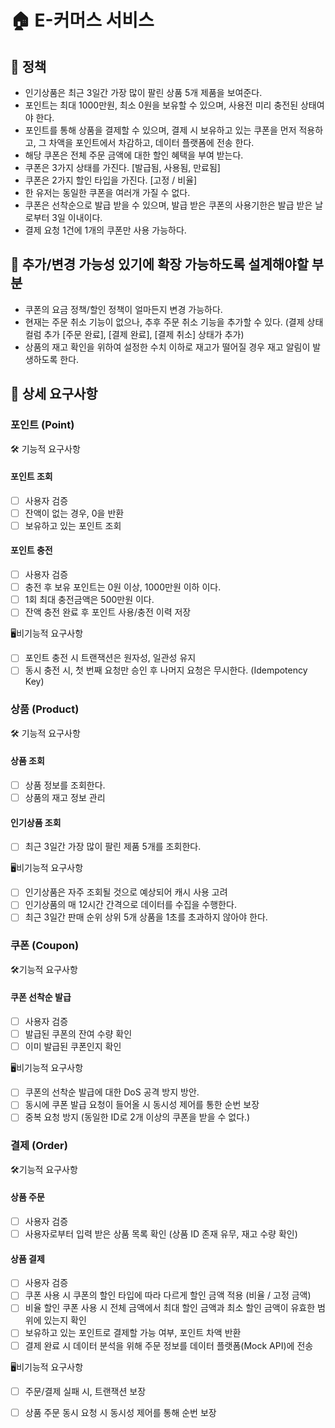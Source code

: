 # 🏠 E-커머스 서비스

## 🚨 정책
- 인기상품은 최근 3일간 가장 많이 팔린 상품 5개 제품을 보여준다.
- 포인트는 최대 1000만원, 최소 0원을 보유할 수 있으며, 사용전 미리 충전된 상태여야 한다.
- 포인트를 통해 상품을 결제할 수 있으며, 결제 시 보유하고 있는 쿠폰을 먼저 적용하고, 그 차액을 포인트에서 차감하고, 데이터 플랫폼에 전송 한다.
- 해당 쿠폰은 전체 주문 금액에 대한 할인 혜택을 부여 받는다.
- 쿠폰은 3가지 상태를 가진다. [발급됨, 사용됨, 만료됨]
- 쿠폰은 2가지 할인 타입을 가진다. [고정 / 비율]
- 한 유저는 동일한 쿠폰을 여러개 가질 수 없다.
- 쿠폰은 선착순으로 발급 받을 수 있으며, 발급 받은 쿠폰의 사용기한은 발급 받은 날로부터 3일 이내이다.
- 결제 요청 1건에 1개의 쿠폰만 사용 가능하다.

## 🔫 추가/변경 가능성 있기에 확장 가능하도록 설계해야할 부분
- 쿠폰의 요금 정책/할인 정책이 얼마든지 변경 가능하다.
- 현재는 주문 취소 기능이 없으나, 추후 주문 취소 기능을 추가할 수 있다. (결제 상태 컬럼 추가 [주문 완료], [결제 완료], [결제 취소] 상태가 추가)
- 상품의 재고 확인을 위하여 설정한 수치 이하로 재고가 떨어질 경우 재고 알림이 발생하도록 한다.

## 🧾 상세 요구사항
### 포인트 (Point)
🛠️ 기능적 요구사항
#### 포인트 조회
- [ ] 사용자 검증
- [ ] 잔액이 없는 경우, 0을 반환
- [ ] 보유하고 있는 포인트 조회

#### 포인트 충전
- [ ] 사용자 검증
- [ ] 충전 후 보유 포인트는 0원 이상, 1000만원 이하 이다.
- [ ] 1회 최대 충전금액은 500만원 이다.
- [ ] 잔액 충전 완료 후 포인트 사용/충전 이력 저장

🖥️비기능적 요구사항
- [ ] 포인트 충전 시 트랜잭션은 원자성, 일관성 유지
- [ ] 동시 충전 시, 첫 번째 요청만 승인 후 나머지 요청은 무시한다. (Idempotency Key)

### 상품 (Product)
🛠️ 기능적 요구사항
#### 상품 조회
- [ ] 상품 정보를 조회한다.
- [ ] 상품의 재고 정보 관리

#### 인기상품 조회
- [ ] 최근 3일간 가장 많이 팔린 제품 5개를 조회한다.

🖥️비기능적 요구사항
- [ ] 인기상품은 자주 조회될 것으로 예상되어 캐시 사용 고려
- [ ] 인기상품의 매 12시간 간격으로 데이터를 수집을 수행한다.
- [ ] 최근 3일간 판매 순위 상위 5개 상품을 1초를 초과하지 않아야 한다.

### 쿠폰 (Coupon)
🛠기능적 요구사항
#### 쿠폰 선착순 발급
- [ ] 사용자 검증
- [ ] 발급된 쿠폰의 잔여 수량 확인
- [ ] 이미 발급된 쿠폰인지 확인

🖥️비기능적 요구사항
- [ ] 쿠폰의 선착순 발급에 대한 DoS 공격 방지 방안.
- [ ] 동시에 쿠폰 발급 요청이 들어올 시 동시성 제어를 통한 순번 보장
- [ ] 중복 요청 방지 (동일한 ID로 2개 이상의 쿠폰을 받을 수 없다.)

### 결제 (Order)
🛠기능적 요구사항
#### 상품 주문
- [ ] 사용자 검증
- [ ] 사용자로부터 입력 받은 상품 목록 확인 (상품 ID 존재 유무, 재고 수량 확인)

#### 상품 결제
- [ ] 사용자 검증
- [ ] 쿠폰 사용 시 쿠폰의 할인 타입에 따라 다르게 할인 금액 적용 (비율 / 고정 금액)
- [ ] 비율 할인 쿠폰 사용 시 전체 금액에서 최대 할인 금액과 최소 할인 금액이 유효한 범위에 있는지 확인
- [ ] 보유하고 있는 포인트로 결제할 가능 여부, 포인트 차액 반환
- [ ] 결제 완료 시 데이터 분석을 위해 주문 정보를 데이터 플랫폼(Mock API)에 전송

🖥️비기능적 요구사항
- [ ] 주문/결제 실패 시, 트랜잭션 보장
- [ ] 상품 주문 동시 요청 시 동시성 제어를 통해 순번 보장 

